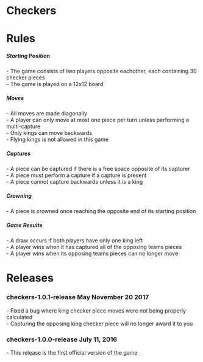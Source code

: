 # Checkers

<h1>Rules</h1>

<h5>Starting Position</h5>
- The game consists of two players opposite eachother, each containing 30 checker pieces<br />
- The game is played on a 12x12 board

<h5>Moves</h5>
- All moves are made diagonally<br />
- A player can only move at most one piece per turn unless performing a multi-capture<br />
- Only kings can move backwards<br />
- Flying kings is not allowed in this game

<h5>Captures</h5>
- A piece can be captured if there is a free space opposite of its capturer<br />
- A piece must perform a capture if a capture is present<br />
- A piece cannot capture backwards unless it is a king

<h5>Crowning</h5>
- A piece is crowned once reaching the opposite end of its starting position

<h5>Game Results</h5>
- A draw occurs if both players have only one king left<br />
- A player wins when it has captured all of the opposing teams pieces<br />
- A player wins when its opposing teams pieces can no longer move

<h1>Releases</h1>

<h3>checkers-1.0.1-release May November 20 2017</h3>
- Fixed a bug where king checker piece moves were not being properly calculated<br />
- Capturing the opposing king checker piece will no longer award it to you

<h3>checkers-1.0.0-release July 11, 2016</h3>
- This release is the first official version of the game

